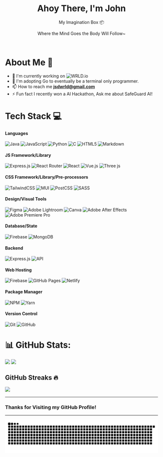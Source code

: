 <h1 align="center"> Ahoy There, I'm John </br> 
</h1>
<p align="center">My Imagination Box 📦</p>
<p align="center">Where the Mind Goes the Body Will Follow~</p>
<p align="center">
  <a href="https://linkedin.com/in/jsdwrld" target="_blank"><img alt="" src="https://img.shields.io/badge/LinkedIn-000?logo=linkedin&logoColor=0A66C2&style=for-the-badge" style="vertical-align:center" /></a>
<!--   <a href="https://itsvg.in" target="_blank"><img alt="" src="https://img.shields.io/badge/Portfolio-000?logo=vercel&logoColor=yellow&style=for-the-badge" style="vertical-align:center" /></a> -->
</p>

# About Me 💫
- 🔭 I'm currently working on ![WRLD.io](https://github.com/JSDWRLD/WRLD.io)<br>
- 🌱 I'm adopting Go to eventually be a terminal only programmer.<br>
- 📫 How to reach me **jsdwrld@gmail.com**<br>
- ⚡ Fun fact I recently won a AI Hackathon, Ask me about SafeGuard AI!


# Tech Stack 💻
#### Languages
![Java](https://img.shields.io/badge/-Java-000?style=for-the-badge&logo=java)
![JavaScript](https://img.shields.io/badge/-JavaScript-000?style=for-the-badge&logo=javascript)
![Python](https://img.shields.io/badge/python-3670A0?style=for-the-badge&logo=python&logoColor=ffdd54)
![C](https://img.shields.io/badge/c-000?style=for-the-badge&logo=c&logoColor=white)
![HTML5](https://img.shields.io/badge/-HTML5-000?style=for-the-badge&logo=html5)
![Markdown](https://img.shields.io/badge/-Markdown-000?style=for-the-badge&logo=markdown)

#### JS Framework/Library
![Express.js](https://img.shields.io/badge/express.js-%23404d59.svg?style=for-the-badge&logo=express&logoColor=%2361DAFB) 
![React Router](https://img.shields.io/badge/React_Router-CA4245?style=for-the-badge&logo=react-router&logoColor=white) 
![React](https://img.shields.io/badge/react-%2320232a.svg?style=for-the-badge&logo=react&logoColor=%2361DAFB) 
![Vue.js](https://img.shields.io/badge/vue.js-%2335495e.svg?style=for-the-badge&logo=vuedotjs&logoColor=%234FC08D) 
![Three js](https://img.shields.io/badge/threejs-black?style=for-the-badge&logo=three.js&logoColor=white)

#### CSS Framework/Library/Pre-processors
![TailwindCSS](https://img.shields.io/badge/-TailwindCSS-000?style=for-the-badge&logo=tailwind-css)
![MUI](https://img.shields.io/badge/-MUI-000?style=for-the-badge&logo=mui)
![PostCSS](https://img.shields.io/badge/-PostCSS-000?style=for-the-badge&logo=postcss)
![SASS](https://img.shields.io/badge/-SASS-000?style=for-the-badge&logo=sass)

#### Design/Visual Tools
![Figma](https://img.shields.io/badge/-Figma-000?style=for-the-badge&logo=figma)
![Adobe Lightroom](https://img.shields.io/badge/-Adobe%20Lightroom-000?style=for-the-badge&logo=adobe%20lightroom)
![Canva](https://img.shields.io/badge/-Canva-000?style=for-the-badge&logo=canva)
![Adobe After Effects](https://img.shields.io/badge/-Adobe%20After%20Effects-000?style=for-the-badge&logo=Adobe%20After%20Effects&logoColor=white)
![Adobe Premiere Pro](https://img.shields.io/badge/Adobe%20Premiere%20Pro-000?style=for-the-badge&logo=Adobe%20Premiere%20Pro&logoColor=white)

#### Database/State
![Firebase](https://img.shields.io/badge/-Firebase-000?style=for-the-badge&logo=firebase)
![MongoDB](https://img.shields.io/badge/-MongoDB-000?style=for-the-badge&logo=mongodb)

#### Backend
![Express.js](https://img.shields.io/badge/-ExpressJS-000?style=for-the-badge&logo=express)
![API](https://img.shields.io/badge/-API-000?style=for-the-badge&logo=fastapi)

#### Web Hosting
![Firebase](https://img.shields.io/badge/-Firebase-000?style=for-the-badge&logo=firebase)
![GitHub Pages](https://img.shields.io/badge/-GitHub%20Pages-000?style=for-the-badge&logo=github)
![Netlify](https://img.shields.io/badge/-Netlify-000?style=for-the-badge&logo=netlify)

#### Package Manager
![NPM](https://img.shields.io/badge/-NPM-000?style=for-the-badge&logo=npm)
![Yarn](https://img.shields.io/badge/-yarn-000?style=for-the-badge&logo=yarn)

#### Version Control
![Git](https://img.shields.io/badge/-Git-000?style=for-the-badge&logo=git)
![GitHub](https://img.shields.io/badge/-GitHub-000?style=for-the-badge&logo=github)


# 📊 GitHub Stats:
![](https://github-readme-stats.vercel.app/api?username=jsdwrld&theme=dark&hide_border=false&include_all_commits=true&count_private=false)
![](https://github-readme-stats.vercel.app/api/top-langs/?username=jsdwrld&theme=dark&hide_border=false&include_all_commits=true&count_private=false&layout=compact)

## GitHub Streaks 🔥
![](https://github-readme-streak-stats.herokuapp.com/?user=jsdwrld&theme=dark&hide_border=false)

---
<!-- [![](https://visitcount.itsvg.in/api?id=jsdwrld&icon=0&color=0)](https://visitcount.itsvg.in) -->

### Thanks for Visiting my GitHub Profile!

---
<p align="center">
<img src="https://github.com/JSDWRLD/JSDWRLD/blob/main/gsd.svg">
</p>

